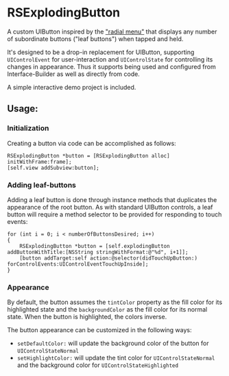 RSExplodingButton
=================

A custom UIButton inspired by the ["radial menu"](http://en.wikipedia.org/wiki/Pie_menu) that displays any number of subordinate buttons ("leaf buttons") when tapped and held.

It's designed to be a drop-in replacement for UIButton, supporting `UIControlEvent` for user-interaction and `UIControlState` for controlling its changes in appearance.  Thus it supports being used and configured from Interface-Builder as well as directly from code.

A simple interactive demo project is included.

## Usage:

### Initialization

Creating a button via code can be accomplished as follows:

```objc
RSExplodingButton *button = [RSExplodingButton alloc] initWithFrame:frame];
[self.view addSubview:button];
```

### Adding leaf-buttons

Adding a leaf button is done through instance methods that duplicates the appearance of the root button. As with standard UIButton controls, a leaf button will require a method selector to be provided for responding to touch events:

```objc
for (int i = 0; i < numberOfButtonsDesired; i++)
{
    RSExplodingButton *button = [self.explodingButton addButtonWithTitle:[NSString stringWithFormat:@"%d", i+1]];
    [button addTarget:self action:@selector(didTouchUpButton:) forControlEvents:UIControlEventTouchUpInside];
}
```

### Appearance

By default, the button assumes the `tintColor` property as the fill color for its highlighted state and the `backgroundColor` as the fill color for its normal state.  When the button is highlighted, the colors inverse.

The button appearance can be customized in the following ways:

- `setDefaultColor:` will update the background color of the button for `UIControlStateNormal`
- `setHighlightColor:` will update the tint color for `UIControlStateNormal` and the background color for `UIControlStateHighlighted`
